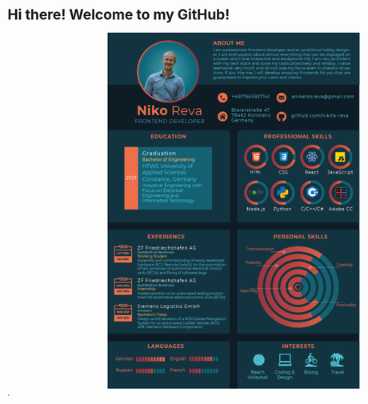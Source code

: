 # Hi there! Welcome to my GitHub!

<div style="width: 100%; display: flex; justify-content: center; transform: translateX(200px);"><img src="./images/niko_reva_cv.png" alt="cv" /></div>.
